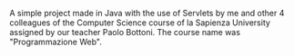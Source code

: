 A simple project made in Java with the use of Servlets by me and other 4 colleagues of the Computer Science course of la Sapienza University assigned by our teacher Paolo Bottoni. The course name was "Programmazione Web".
